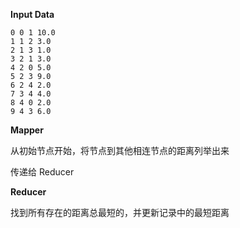 **Input Data**

```
0 0 1 10.0
1 1 2 3.0
2 1 3 1.0
3 2 1 3.0
4 2 0 5.0
5 2 3 9.0
6 2 4 2.0
7 3 4 4.0
8 4 0 2.0
9 4 3 6.0
```

**Mapper**

从初始节点开始，将节点到其他相连节点的距离列举出来

传递给 Reducer

**Reducer**

找到所有存在的距离总最短的，并更新记录中的最短距离